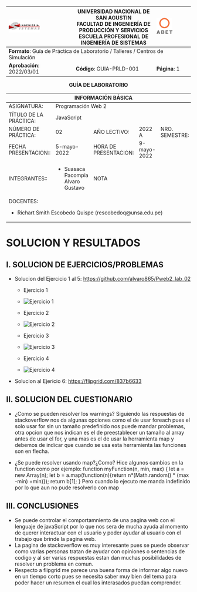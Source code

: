 <div align="center">
<table>
    <theader>
        <tr>
            <td><img src="https://github.com/rescobedoq/pw2/blob/main/epis.png?raw=true" alt="EPIS" style="width:50%; height:auto"/></td>
            <th>
                <span style="font-weight:bold;">UNIVERSIDAD NACIONAL DE SAN AGUSTIN</span><br />
                <span style="font-weight:bold;">FACULTAD DE INGENIERÍA DE PRODUCCIÓN Y SERVICIOS</span><br />
                <span style="font-weight:bold;">ESCUELA PROFESIONAL DE INGENIERÍA DE SISTEMAS</span>
            </th>
            <td><img src="https://github.com/rescobedoq/pw2/blob/main/abet.png?raw=true" alt="ABET" style="width:50%; height:auto"/></td>
        </tr>
    </theader>
    <tbody>
        <tr><td colspan="3"><span style="font-weight:bold;">Formato</span>: Guía de Práctica de Laboratorio / Talleres / Centros de Simulación</td></tr>
        <tr><td><span style="font-weight:bold;">Aprobación</span>:  2022/03/01</td><td><span style="font-weight:bold;">Código</span>: GUIA-PRLD-001</td><td><span style="font-weight:bold;">Página</span>: 1</td></tr>
    </tbody>
</table>
</div>

<div align="center">
<span style="font-weight:bold;">GUÍA DE LABORATORIO</span><br />

</div>


<table>
<theader>
<tr><th colspan="6">INFORMACIÓN BÁSICA</th></tr>
</theader>
<tbody>
<tr><td>ASIGNATURA:</td><td colspan="5">Programación Web 2</td></tr>
<tr><td>TÍTULO DE LA PRÁCTICA:</td><td colspan="5">JavaScript</td></tr>
<tr>
<td>NÚMERO DE PRÁCTICA:</td><td>02</td><td>AÑO LECTIVO:</td><td>2022 A</td><td>NRO. SEMESTRE:</td><td>III</td>
</tr>
<tr>
<td>FECHA PRESENTACION::</td><td>5-mayo-2022</td><td>HORA DE PRESENTACION:</td><td>9-mayo-2022</td><td></td><td></td>
</tr>
<tr>
<td>INTEGRANTES::</td><td>
<ul>
<li>Suasaca Pacompia Alvaro Gustavo</li>

</ul>
<td>NOTA</td><td></td><td></td><td></td>
</td>
</tr>
<tr><td colspan="6">DOCENTES:
<ul>
<li>Richart Smith Escobedo Quispe (rescobedoq@unsa.edu.pe)</li>
</ul>
</td>
</<tr>
</tdbody>
</table>


# SOLUCION Y RESULTADOS

## I. SOLUCION DE EJERCICIOS/PROBLEMAS

- Solucion del Ejercicio 1 al 5:
  https://github.com/alvaro865/Pweb2_lab_02
  - Ejercicio 1
  
  - ![Ejercicio 1](ejercicio01.png)
  
  - Ejercicio 2
  
  - ![Ejercicio 2](ejercicio02.png)
  
  - Ejercicio 3
  
  - ![Ejercicio 3](ejercicio03.png)
  
  - Ejercicio 4
  
  - ![Ejercicio 4](ejercicio04.png)
  
- Solucion al Ejericio 6:
  https://flipgrid.com/837b6633

## II. SOLUCION DEL CUESTIONARIO

 - ¿Como se pueden resolver los warnings?
    Siguiendo las respuestas de stackoverflow nos da algunas opciones como el de usar foreach pues el solo usar for sin un tamaño predefinido nos puede mandar 
    problemas, otra opcion que nos indican es el de preestablecer un tamaño al array antes de usar el for, y una mas es el de usar la herramienta map y debemos
    de indicar que cuando se usa esta herramienta las funciones son en flecha.
    
 - ¿Se puede resolver usando map?¿Como? 
    Hice algunos cambios en la function como por ejemplo:
    function myFunction(n, min, max) {
	let a = new Array(n);
    let b = a.map(function(n){return n*(Math.random() * (max -min) +min)});
    return b[1];
    }
    Pero cuando lo ejecuto me manda indefinido por lo que aun no pude resolverlo con map

## III. CONCLUSIONES

- Se puede controlar el comportamniento de una pagina web con el lenguaje de javaScript por lo que nos sera de mucha ayuda al momento de querer interactuar 
  con el usuario y poder ayudar al usuario con el trabajo que brinde la pagina web.
- La pagina de stackoverflow es muy interesante pues se puede observar como varias personas tratan de ayudar con opiniones o sentencias de codigo y al ser 
  varias respuestas estan dan muchas posibilidades de resolver un problema en comun.
- Respecto a flipgrid me parece una buena forma de informar algo nuevo en un tiempo corto pues se necesita saber muy bien del tema para poder hacer un resumen 
  el cual los interasados puedan comprender.
